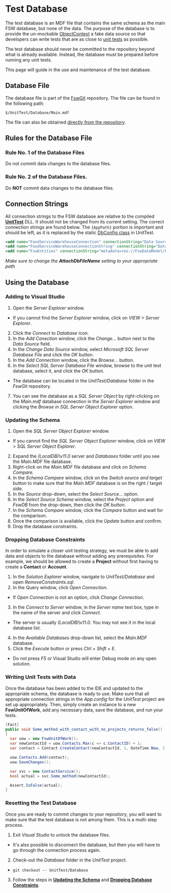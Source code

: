 # Test Database
The test database is an MDF file that contains the same schema as the main FSW
database, but none of the data.  The purpose of the database is to provide the
un-mockable
[ObjectContext](https://msdn.microsoft.com/en-us/library/system.data.objects.objectcontext%28v=vs.110%29.aspx)
a fake data source so that developers can write tests that are as close to
[unit tests](UnitTesting) as possible.

The test database should never be committed to the repository beyond what is
already available.  Instead, the database must be prepared before running any
unit tests.

This page will guide in the use and maintenance of the test database.

## Database File
The database file is part of the [FswGit](FSW/FswGit) repository.  The file can
be found in the following path:

`$/UnitTest/Database/Main.mdf`

The file can also be obtained [directly from the repository](FSW/FswGit/UnitTest/Database).

## Rules for the Database File
### Rule No. 1 of the Database Files
Do not commit data changes to the database files.

### Rule No. 2 of the Database Files.
Do **NOT** commit data changes to the database files.

## Connection Strings
All connection strings to the FSW database are relative to the compiled
[**UnitTest**](TFS/FswGit/UnitTest) DLL. It should not be changed from its
current setting.  The correct connection strings are found below.  The
`{AppPath}` portion is important and should be left, as it is replaced by the
static [DbConfig class](TFS/FswGit/UnitTest/Config/DbConfig.cs) in UnitTest.

```xml
<add name="FoodServiceWarehouseConnection" connectionString="Data Source=(LocalDB)\v11.0;AttachDbFileName={AppPath}\DATABASE\MAIN.MDF;Integrated Security=True;Pooling=False;MultipleActiveResultSets=False;Connect Timeout=30" providerName="System.Data.SqlClient" />
<add name="FoodServiceWarehouseConnectionString" connectionString="Data Source=(LocalDB)\v11.0;AttachDbFileName={AppPath}\DATABASE\MAIN.MDF;Integrated Security=True;Pooling=False;MultipleActiveResultSets=False;Connect Timeout=30" providerName="System.Data.SqlClient" />
<add name="FswEntities" connectionString="metadata=res://FswDataModel/FswDataModel.Main.FswDataModel.csdl|res://FswDataModel/FswDataModel.Main.FswDataModel.ssdl|res://FswDataModel/FswDataModel.Main.FswDataModel.msl;provider=System.Data.SqlClient;provider connection string=&quot;Data Source=(LocalDB)\v11.0;AttachDbFileName={AppPath}\DATABASE\MAIN.MDF;Integrated Security=True;Pooling=False;MultipleActiveResultSets=False;Connect Timeout=30&quot;" providerName="System.Data.EntityClient" />
```
_Make sure to change the **AttachDbFileName** setting to your appropriate path_

## Using the Database
### Adding to Visual Studio
1. Open the _Server Explorer_ window.
  * If you cannot find the _Server Explorer_ window, click on _VIEW > Server
  Explorer_.
2. Click the _Connect to Database_ icon.
3. In the _Add Conection_ window, click the _Change..._ button next to the _Data
Source_ field.
4. In the _Change Data Source_ window, select _Microsoft SQL Server Database
File_ and click the _OK_ button.
5. In the _Add Connection_ window, click the _Browse..._ button.
6. In the _Select SQL Server Database File_ window, browse to the unit test
database, select it, and click the _OK_ button.
  * The database can be located in the _UnitTest/Database_ folder in the
  _FswGit_ repository.
7. You can see the database as a _SQL Server Object_ by right-clicking on the _Main.mdf_ database connection in the _Server Explorer_ window and clicking the
_Browse in SQL Server Object Explorer_ option.

### Updating the Schema
1. Open the _SQL Server Object Explorer_ window.
  * If you cannot find the _SQL Server Object Explorer_ window, click on _VIEW >
  SQL Server Object Explorer_.
2. Expand the _(LocalDB)\v11.0_ server and _Databases_ folder until you see the
_Main.MDF_ file database.
3. Right-click on the _Main.MDF_ file database and click on _Schema Compare_.
4. In the _Schema Compare_ window, click on the _Switch source and target_
button to make sure that the _Main.MDF_ database is on the right / target side.
5. In the _Source_ drop-down, select the _Select Source..._ option.
6. In the _Select Source Schema_ window, select the _Project_ option and _FswDB_
from the drop-down, then click the _OK_ button.
7. In the _Schema Compare_ window, click the _Compare_ button and wait for the
comparison.
8. Once the comparison is available, click the _Update_ button and confirm.
9. Drop the database constraints.

### Dropping Database Constraints
In order to simulate a closer unit testing strategy, we must be able to add data
and objects to the database without adding any prerequisites.  For example, we
should be allowed to create a **Project** without first having to create a
**Contact** or **Account**.
1. In the _Solution Explorer_ window, navigate to _UnitTest/Database_ and open
_RemoveConstraints.sql_.
2. In the Query window, click _Open Connection_.
  * If _Open Connection_ is not an option, click _Change Connection_.
3. In the _Connect to Server_ window, in the _Server name_ text box, type in the
name of the server and click _Connect_.
  * The server is usually _(LocalDB)\v11.0_.  You may not see it in the local
  database list.
4. In the _Available Databases_ drop-down list, select the _Main.MDF_ database.
5. Click the _Execute_ button or press _Ctrl + Shift + E_.
  * Do not press _F5_ or Visual Studio will enter Debug mode on any open
  solution.

### Writing Unit Tests with Data
Once the database has been added to the IDE and updated to the appropriate
schema, the database is ready to use.  Make sure that all appropriate connection
strings in the _App.config_ for the _UnitTest_ project are set up appropriately.
Then, simply create an instance to a new **FswUnitOfWork**, add any necessary
data, save the database, and run your tests.

```csharp
[Fact]
public void Some_method_with_contact_with_no_projects_returns_false()
{
  var uow = new FswUnitOfWork();
  var newContactId = uow.Contacts.Max(c => c.ContactID) + 1;
  var contact = Contact.CreateContact(newContactId, 1, DateTime.Now, 1, 1, true);

  uow.Contacts.Add(contact);
  uow.SaveChanges();

  var svc = new ContactService();
  bool actual = svc.Some_method(newContactId);

  Assert.IsFalse(actual);
}
```
### Resetting the Test Database
Once you are ready to commit changes to your repository, you will want to make
sure that the test database is not among them. This is a multi-step process.
1. Exit _Visual Studio_ to unlock the database files.
  * It's also possible to disconnect the database, but then you will have to go
  through the connection process again.
2. Check-out the _Database_ folder in the _UnitTest_ project.
  * `git checkout -- UnitTest/Database`
3. Follow the steps in **[Updating the Schema](#updating-the-schema)** and
 **[Dropping Database Constraints](#dropping-database-constraints)**.
